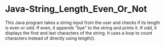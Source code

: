 

# Java-String_Length_Even_Or_Not
This Java program takes a string input from the user and checks if its length is even or odd. If even, it appends "bye" to the string and prints it. If odd, it displays the first and last characters of the string. It uses a loop to count characters instead of directly using length().
